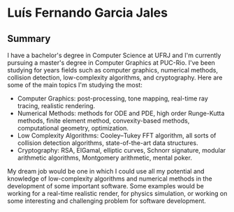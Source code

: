 # Luís Fernando Garcia Jales

## Summary

I have a bachelor's degree in Computer Science at UFRJ and I'm currently pursuing a master's degree in Computer Graphics at PUC-Rio. I've been studying for years fields such as computer graphics, numerical methods, collision detection, low-complexity algorithms, and cryptography. Here are some of the main topics I'm studying the most:

- Computer Graphics: post-processing, tone mapping, real-time ray tracing, realistic rendering.
- Numerical Methods: methods for ODE and PDE, high order Runge-Kutta methods, finite element method, convexity-based methods, computational geometry, optimization.
- Low Complexity Algorithms: Cooley–Tukey FFT algorithm, all sorts of collision detection algorithms, state-of-the-art data structures.
- Cryptography: RSA, ElGamal, elliptic curves, Schnorr signature, modular arithmetic algorithms, Montgomery arithmetic, mental poker.

My dream job would be one in which I could use all my potential and knowledge of low-complexity algorithms and numerical methods in the development of some important software. Some examples would be working for a real-time realistic render, for physics simulation, or working on some interesting and challenging problem for software development.

<!--
### Hi there 👋



**srNando0/srNando0** is a ✨ _special_ ✨ repository because its `README.md` (this file) appears on your GitHub profile.

Here are some ideas to get you started:

- 🔭 I’m currently working on ...
- 🌱 I’m currently learning ...
- 👯 I’m looking to collaborate on ...
- 🤔 I’m looking for help with ...
- 💬 Ask me about ...
- 📫 How to reach me: ...
- 😄 Pronouns: ...
- ⚡ Fun fact: ...
-->
